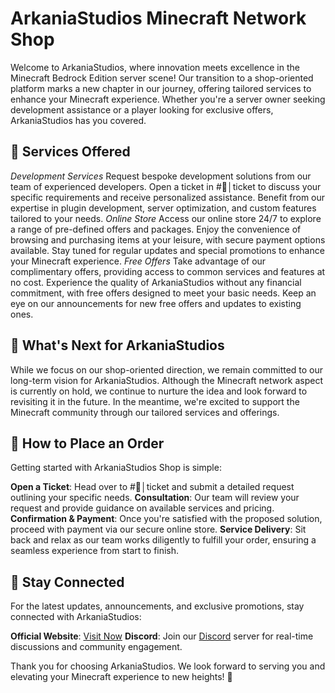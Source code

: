 # ArkaniaStudios Minecraft Network Shop
Welcome to ArkaniaStudios, where innovation meets excellence in the Minecraft Bedrock Edition server scene! Our transition to a shop-oriented platform marks a new chapter in our journey, offering tailored services to enhance your Minecraft experience. Whether you're a server owner seeking development assistance or a player looking for exclusive offers, ArkaniaStudios has you covered.

## 🛒 Services Offered
*Development Services*
Request bespoke development solutions from our team of experienced developers.
Open a ticket in #📨│ticket to discuss your specific requirements and receive personalized assistance.
Benefit from our expertise in plugin development, server optimization, and custom features tailored to your needs.
*Online Store*
Access our online store 24/7 to explore a range of pre-defined offers and packages.
Enjoy the convenience of browsing and purchasing items at your leisure, with secure payment options available.
Stay tuned for regular updates and special promotions to enhance your Minecraft experience.
*Free Offers*
Take advantage of our complimentary offers, providing access to common services and features at no cost.
Experience the quality of ArkaniaStudios without any financial commitment, with free offers designed to meet your basic needs.
Keep an eye on our announcements for new free offers and updates to existing ones.

## 🚀 What's Next for ArkaniaStudios
While we focus on our shop-oriented direction, we remain committed to our long-term vision for ArkaniaStudios. Although the Minecraft network aspect is currently on hold, we continue to nurture the idea and look forward to revisiting it in the future. In the meantime, we're excited to support the Minecraft community through our tailored services and offerings.

## 💼 How to Place an Order
Getting started with ArkaniaStudios Shop is simple:

**Open a Ticket**: Head over to #📨│ticket and submit a detailed request outlining your specific needs.
**Consultation**: Our team will review your request and provide guidance on available services and pricing.
**Confirmation & Payment**: Once you're satisfied with the proposed solution, proceed with payment via our secure online store.
**Service Delivery**: Sit back and relax as our team works diligently to fulfill your order, ensuring a seamless experience from start to finish.

## 📢 Stay Connected
For the latest updates, announcements, and exclusive promotions, stay connected with ArkaniaStudios:

**Official Website**: [Visit Now](https://arkaniastudios.com)
**Discord**: Join our [Discord](https://discord.gg/n32uQGQVeE) server for real-time discussions and community engagement.

Thank you for choosing ArkaniaStudios. We look forward to serving you and elevating your Minecraft experience to new heights! 🌟

